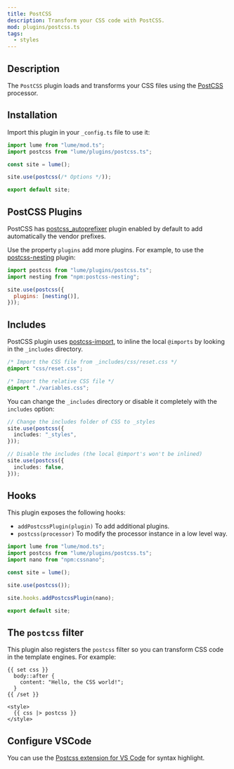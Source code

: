 ```yaml
---
title: PostCSS
description: Transform your CSS code with PostCSS.
mod: plugins/postcss.ts
tags:
  - styles
---
```


## Description

The `PostCSS` plugin loads and transforms your CSS files using the
[PostCSS](https://postcss.org/) processor.

## Installation

Import this plugin in your `_config.ts` file to use it:

```js
import lume from "lume/mod.ts";
import postcss from "lume/plugins/postcss.ts";

const site = lume();

site.use(postcss(/* Options */));

export default site;
```

## PostCSS Plugins

PostCSS has [postcss_autoprefixer](https://deno.land/x/postcss_autoprefixer)
plugin enabled by default to add automatically the vendor prefixes.

Use the property `plugins` add more plugins. For example, to use the
[postcss-nesting](https://www.npmjs.com/package/postcss-nesting) plugin:

```js
import postcss from "lume/plugins/postcss.ts";
import nesting from "npm:postcss-nesting";

site.use(postcss({
  plugins: [nesting()],
}));
```

## Includes

PostCSS plugin uses [postcss-import](https://deno.land/x/postcss_import), to
inline the local `@imports` by looking in the `_includes` directory.

```css
/* Import the CSS file from _includes/css/reset.css */
@import "css/reset.css";

/* Import the relative CSS file */
@import "./variables.css";
```

You can change the `_includes` directory or disable it completely with the
`includes` option:

```ts
// Change the includes folder of CSS to _styles
site.use(postcss({
  includes: "_styles",
}));
```

```ts
// Disable the includes (the local @import's won't be inlined)
site.use(postcss({
  includes: false,
}));
```

## Hooks

This plugin exposes the following hooks:

- `addPostcssPlugin(plugin)` To add additional plugins.
- `postcss(processor)` To modify the processor instance in a low level way.

```js
import lume from "lume/mod.ts";
import postcss from "lume/plugins/postcss.ts";
import nano from "npm:cssnano";

const site = lume();

site.use(postcss());

site.hooks.addPostcssPlugin(nano);

export default site;
```

## The `postcss` filter

This plugin also registers the `postcss` filter so you can transform CSS code in
the template engines. For example:

```vento
{{ set css }}
  body::after {
    content: "Hello, the CSS world!";
  }
{{ /set }}

<style>
  {{ css |> postcss }}
</style>
```

## Configure VSCode

You can use the
[Postcss extension for VS Code](https://marketplace.visualstudio.com/items?itemName=cpylua.language-postcss)
for syntax highlight.
